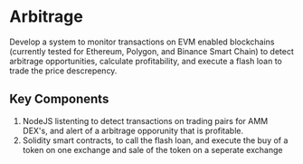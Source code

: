 # Arbitrage

Develop a system to monitor transactions on EVM enabled blockchains (currently tested for Ethereum, Polygon, and Binance Smart Chain) to detect arbitrage opportunities, calculate profitability, and execute a flash loan to trade the price descrepency.

## Key Components

1) NodeJS listenting to detect transactions on trading pairs for AMM DEX's, and alert of a arbitrage opporunity that is profitable.
2) Solidity smart contracts, to call the flash loan, and execute the buy of a token on one exchange and sale of the token on a seperate exchange
